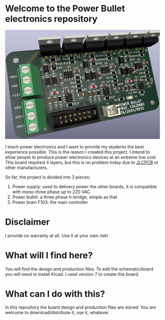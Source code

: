 # Welcome to the Power Bullet electronics repository

![REV1 board 3D model](https://github.com/power-devices/power-bullet/blob/main/production/rev1/board.png)

I teach power electronics and I want to provide my students the best experience possible. This is the reason I created this project. I intend to allow people to produce power electronics devices at an extreme low cost. This board required 4 layers, but this is no problem today due to [JLCPCB](https://jlcpcb.com/) or other manufacturers.

So far, the project is divided into 3 pieces:

 1. Power supply: used to delivery power the other boards, it is compatible with mono-three phase up to 220 VAC
 2. Power bullet: a three phase h-bridge, simple as that
 3. Power brain F103: the main controller

# Disclaimer

I provide no warranty at all. Use it at your own risk!

# What will I find here?

You will find the design and production files. To edit the schematic/board you will need to install Kicad. I used version 7 to create this board.

# What can I do with this?

In this repository the board design and production files are stored. You are welcome to download/distribute it, use it, whatever.

